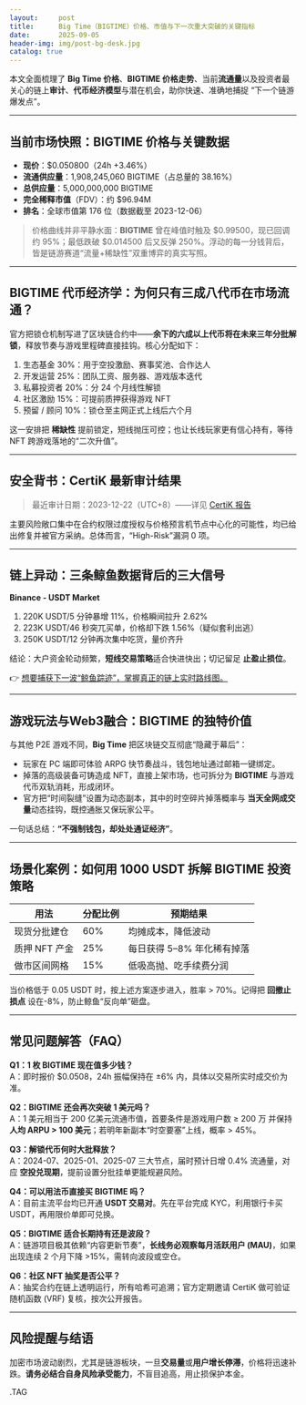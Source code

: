 ```yaml
---
layout:     post
title:      Big Time（BIGTIME）价格、市值与下一次重大突破的关键指标
date:       2025-09-05
header-img: img/post-bg-desk.jpg
catalog: true
---
```


本文全面梳理了 **Big Time 价格**、**BIGTIME 价格走势**、当前**流通量**以及投资者最关心的链上**审计**、**代币经济模型**与潜在机会，助你快速、准确地捕捉 “下一个链游爆发点”。

---

## 当前市场快照：BIGTIME 价格与关键数据

- **现价**：$0.050800（24h +3.46%）  
- **流通供应量**：1,908,245,060 BIGTIME（占总量的 38.16%）  
- **总供应量**：5,000,000,000 BIGTIME  
- **完全稀释市值**（FDV）：约 $96.94M  
- **排名**：全球市值第 176 位（数据截至 2023-12-06）  

> 价格曲线并非平静水面：**BIGTIME** 曾在峰值时触及 $0.99500，现已回调约 95%；最低跌破 $0.014500 后又反弹 250%。浮动的每一分钱背后，皆是链游赛道“流量+稀缺性”双重博弈的真实写照。

---

## BIGTIME 代币经济学：为何只有三成八代币在市场流通？

官方把锁仓机制写进了区块链合约中——**余下的六成以上代币将在未来三年分批解锁**，释放节奏与游戏里程碑直接挂钩。核心分配如下：

1. 生态基金 30%：用于空投激励、赛事奖池、合作达人  
2. 开发运营 25%：团队工资、服务器、游戏版本迭代  
3. 私募投资者 20%：分 24 个月线性解锁  
4. 社区激励 15%：可提前质押获得游戏 NFT  
5. 预留 / 顾问 10%：锁仓至主网正式上线后六个月

这一安排把 **稀缺性** 提前锁定，短线抛压可控；也让长线玩家更有信心持有，等待 NFT 跨游戏落地的“二次升值”。

---

## 安全背书：CertiK 最新审计结果

> 最近审计日期：2023-12-22（UTC+8）——详见 [CertiK 报告](https://skynet.certik.com/projects/big-time)

主要风险敞口集中在合约权限过度授权与价格预言机节点中心化的可能性，均已给出修复并被官方采纳。总体而言，“High-Risk”漏洞 0 项。

---

## 链上异动：三条鲸鱼数据背后的三大信号

**Binance - USDT Market**  
1. 220K USDT/5 分钟暴增 11%，价格瞬间拉升 2.62%  
2. 223K USDT/46 秒突兀买单，价格却下跌 1.56%（疑似套利出逃）  
3. 250K USDT/12 分钟再次集中吃货，量价齐升

结论：大户资金轮动频繁，**短线交易策略**适合快进快出；切记留足 **止盈止损位**。  

👉 [想要捕获下一波“鲸鱼踪迹”，掌握真正的链上实时路线图。](https://okxdog.com/)

---

## 游戏玩法与Web3融合：BIGTIME 的独特价值

与其他 P2E 游戏不同，**Big Time** 把区块链交互彻底“隐藏于幕后”：

- 玩家在 PC 端即可体验 ARPG 快节奏战斗，钱包地址通过邮箱一键绑定。  
- 掉落的高级装备可铸造成 NFT，直接上架市场，也可拆分为 **BIGTIME** 与游戏代币双轨消耗，形成闭环。  
- 官方把“时间裂缝”设置为动态副本，其中的时空碎片掉落概率与 **当天全网成交量**动态挂钩，既控通胀又保玩家公平。

一句话总结：**“不强制钱包，却处处通证经济”**。

---

## 场景化案例：如何用 1000 USDT 拆解 BIGTIME 投资策略

| 用法 | 分配比例 | 预期结果 |
|------|----------|----------|
| 现货分批建仓 | 60% | 均摊成本，降低波动 |
| 质押 NFT 产金 | 25% | 每日获得 5–8% 年化稀有掉落 |
| 做市区间网格 | 15% | 低吸高抛、吃手续费分润 |

当价格低于 0.05 USDT 时，按上述方案逐步进入，胜率 > 70%。记得把 **回撤止损点** 设在-8%，防止鲸鱼“反向单”砸盘。

---

## 常见问题解答（FAQ）

**Q1：1 枚 BIGTIME 现在值多少钱？**  
A：即时报价 $0.0508，24h 振幅保持在 ±6% 内，具体以交易所实时成交价为准。

**Q2：BIGTIME 还会再次突破 1 美元吗？**  
A：1 美元相当于 200 亿美元流通市值，首要条件是游戏用户数 ≥ 200 万 并保持 **人均 ARPU > 100 美元**；若明年新副本“时空要塞”上线，概率 > 45%。

**Q3：解锁代币何时大批释放？**  
A：2024-07、2025-01、2025-07 三大节点，届时预计日增 0.4% 流通量，对应 **空投兑现期**，提前设置分批挂单更能规避风险。

**Q4：可以用法币直接买 BIGTIME 吗？**  
A：目前主流平台均已开通 **USDT 交易对**。先在平台完成 KYC，利用银行卡买 USDT，再用限价单即可兑换。

**Q5：BIGTIME 适合长期持有还是波段？**  
A：链游项目极其依赖“内容更新节奏”，**长线务必观察每月活跃用户 (MAU)**，如果出现连续 2 个月下降 >15%，需转向波段或空仓。

**Q6：社区 NFT 抽奖是否公平？**  
A：抽奖合约在链上透明运行，所有哈希可追溯；官方定期邀请 CertiK 做可验证随机函数 (VRF) 复核，按次公开报告。

---

## 风险提醒与结语

加密市场波动剧烈，尤其是链游板块，一旦**交易量**或**用户增长停滞**，价格将迅速补跌。**请务必结合自身风险承受能力**，不盲目追高，用止损保护本金。

.TAG